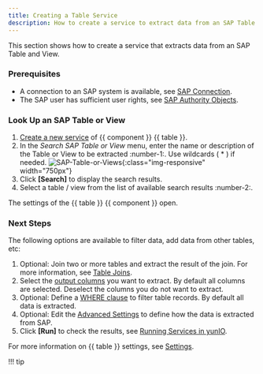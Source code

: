 ```yaml
---
title: Creating a Table Service
description: How to create a service to extract data from an SAP Table and View
---
```


This section shows how to create a service that extracts data from an SAP Table and View.

### Prerequisites

- A connection to an SAP system is available, see [SAP Connection](../sap-connection/index.md).
- The SAP user has sufficient user rights, see [SAP Authority Objects](../setup-in-sap/sap-authority-objects.md/#table).

### Look Up an SAP Table or View

1. [Create a new service](../../getting-started.md/#create-a-service) of {{ component }} {{ table }}. 
2. In the *Search SAP Table or View* menu, enter the name or description of the Table or View to be extracted :number-1:. Use wildcards ( * ) if needed.
![SAP-Table-or-Views](../../assets/images/yunio/search-table-view.png){:class="img-responsive" width="750px"}
3. Click **[Search]** to display the search results.
4. Select a table / view from the list of available search results :number-2:. 

The settings of the {{ table }} {{ component }} open.

### Next Steps

The following options are available to filter data, add data from other tables, etc:

1. Optional: Join two or more tables and extract the result of the join. For more information, see [Table Joins](table-join.md).
2. Select the [output columns](settings.md/#output-columns) you want to extract. By default all columns are selected. Deselect the columns you do not want to extract.
3. Optional: Define a [WHERE clause](where-clause.md) to filter table records. By default all data is extracted.
4. Optional: Edit the [Advanced Settings](settings.md/#advanced-settings) to define how the data is extracted from SAP.
5. Click **[Run]** to check the results, see [Running Services in yunIO](../run-services.md/#running-services-in-yunio).

For more information on {{ table }} settings, see [Settings](settings.md).

!!! tip
	
